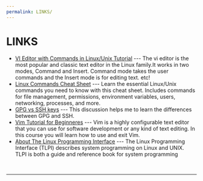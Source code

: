 ```yaml
---
permalink: LINKS/
---
```


# LINKS

* [VI Editor with Commands in Linux/Unix Tutorial](https://www.guru99.com/the-vi-editor.html) --- The vi editor is the most popular and classic text editor in the Linux family.It works in two modes, Command and Insert. Command mode takes the user commands and the Insert mode is for editing text. etc!
* [Linux Commands Cheat Sheet](https://www.geeksforgeeks.org/linux-commands-cheat-sheet/) --- Learn the essential Linux/Unix commands you need to know with this cheat sheet. Includes commands for file management, permissions, environment variables, users, networking, processes, and more.
* [GPG vs SSH keys](https://ubuntuforums.org/showthread.php?t=1402933) --- This discussion helps me to learn the differences between GPG and SSH.
* [Vim Tutorial for Beginneres](https://www.youtube.com/watch?v=RZ4p-saaQkc) --- Vim is a highly configurable text editor that you can use for software development or any kind of text editing. In this course you will learn how to use and exit Vim.
* [About The Linux Programming Interface](https://man7.org/tlpi/tlpi_in_detail.html) --- The Linux Programming Interface (TLPI) describes system programming on Linux and UNIX. TLPI is both a guide and reference book for system programming
<br>
<hr>
